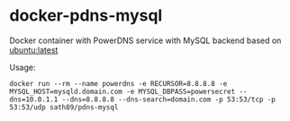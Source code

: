 docker-pdns-mysql
=================
Docker container with PowerDNS service with MySQL backend based on [ubuntu:latest](https://registry.hub.docker.com/_/ubuntu/)

Usage:

    docker run --rm --name powerdns -e RECURSOR=8.8.8.8 -e MYSQL_HOST=mysqld.domain.com -e MYSQL_DBPASS=powersecret --dns=10.0.1.1 --dns=8.8.8.8 --dns-search=domain.com -p 53:53/tcp -p 53:53/udp sath89/pdns-mysql
